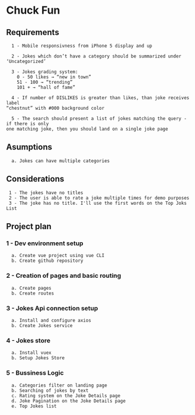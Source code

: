 # Chuck Fun

## Requirements
```
  1 - Mobile responsivness from iPhone 5 display and up

  2 - Jokes which don’t have a category should be summarized under ‘Uncategorized’

  3 - Jokes grading system:
    0 - 50 likes → “new in town”
    51 - 100 → “trending”
    101 + → “hall of fame”

  4 - If number of DISLIKES is greater than likes, than joke receives label
“chestnut” with #000 background color

  5 - The search should present a list of jokes matching the query - if there is only
one matching joke, then you should land on a single joke page
```

## Asumptions
```
  a. Jokes can have multiple categories
```

## Considerations
```
 1 - The jokes have no titles
 2 - The user is able to rate a joke multiple times for demo purposes
 3 - The joke has no title. I'll use the first words on the Top Joks List
```

## Project plan

### 1 - Dev environment setup
```
  a. Create vue project using vue CLI
  b. Create github repository
```

### 2 - Creation of pages and basic routing
```
  a. Create pages
  b. Create routes
```

### 3 - Jokes Api connection setup
```
  a. Install and configure axios
  b. Create Jokes service
```

### 4 - Jokes store
```
  a. Install vuex
  b. Setup Jokes Store
```

### 5 - Bussiness Logic
```
  a. Categories filter on landing page
  b. Searching of jokes by text
  c. Rating system on the Joke Details page
  d. Joke Pagination on the Joke Details page
  e. Top Jokes list
```